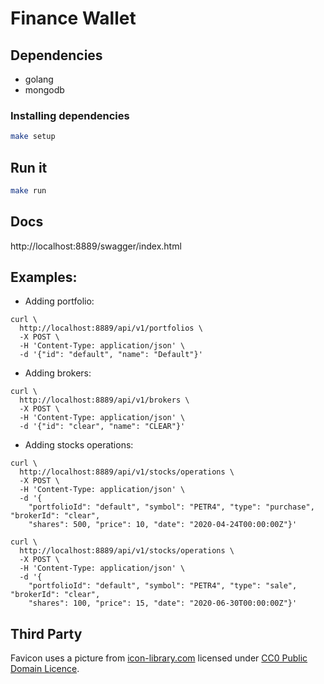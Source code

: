 # Finance Wallet

## Dependencies

* golang
* mongodb

### Installing dependencies

```bash
make setup
```

## Run it

```bash
make run
```

## Docs

http://localhost:8889/swagger/index.html

## Examples:

* Adding portfolio:
```curlrc
curl \
  http://localhost:8889/api/v1/portfolios \
  -X POST \
  -H 'Content-Type: application/json' \
  -d '{"id": "default", "name": "Default"}'
```

* Adding brokers:
```curlrc
curl \
  http://localhost:8889/api/v1/brokers \
  -X POST \
  -H 'Content-Type: application/json' \
  -d '{"id": "clear", "name": "CLEAR"}'
```

* Adding stocks operations:
```curlrc
curl \
  http://localhost:8889/api/v1/stocks/operations \
  -X POST \
  -H 'Content-Type: application/json' \
  -d '{
    "portfolioId": "default", "symbol": "PETR4", "type": "purchase", "brokerId": "clear",
    "shares": 500, "price": 10, "date": "2020-04-24T00:00:00Z"}'
```

```curlrc
curl \
  http://localhost:8889/api/v1/stocks/operations \
  -X POST \
  -H 'Content-Type: application/json' \
  -d '{
    "portfolioId": "default", "symbol": "PETR4", "type": "sale", "brokerId": "clear",
    "shares": 100, "price": 15, "date": "2020-06-30T00:00:00Z"}'
```

## Third Party

Favicon uses a picture from [icon-library.com][icon-library]
licensed under [CC0 Public Domain Licence][cco].

[icon-library]: http://icon-library.com/icon/icon-finance-15.html
[cco]: https://creativecommons.org/share-your-work/public-domain/cc0/
